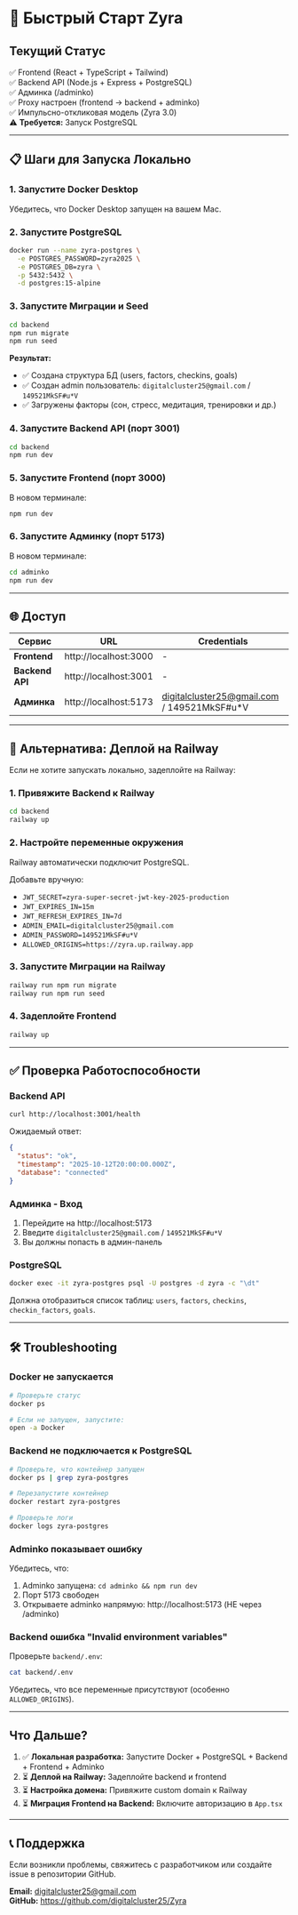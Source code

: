 # 🚀 Быстрый Старт Zyra

## Текущий Статус

✅ Frontend (React + TypeScript + Tailwind)  
✅ Backend API (Node.js + Express + PostgreSQL)  
✅ Админка (/adminko)  
✅ Proxy настроен (frontend → backend + adminko)  
✅ Импульсно-откликовая модель (Zyra 3.0)  
⚠️ **Требуется:** Запуск PostgreSQL

---

## 📋 Шаги для Запуска Локально

### 1. Запустите Docker Desktop
Убедитесь, что Docker Desktop запущен на вашем Mac.

### 2. Запустите PostgreSQL
```bash
docker run --name zyra-postgres \
  -e POSTGRES_PASSWORD=zyra2025 \
  -e POSTGRES_DB=zyra \
  -p 5432:5432 \
  -d postgres:15-alpine
```

### 3. Запустите Миграции и Seed
```bash
cd backend
npm run migrate
npm run seed
```

**Результат:**
- ✅ Создана структура БД (users, factors, checkins, goals)
- ✅ Создан admin пользователь: `digitalcluster25@gmail.com` / `149521MkSF#u*V`
- ✅ Загружены факторы (сон, стресс, медитация, тренировки и др.)

### 4. Запустите Backend API (порт 3001)
```bash
cd backend
npm run dev
```

### 5. Запустите Frontend (порт 3000)
В новом терминале:
```bash
npm run dev
```

### 6. Запустите Админку (порт 5173)
В новом терминале:
```bash
cd adminko
npm run dev
```

---

## 🌐 Доступ

| Сервис | URL | Credentials |
|--------|-----|-------------|
| **Frontend** | http://localhost:3000 | - |
| **Backend API** | http://localhost:3001 | - |
| **Админка** | http://localhost:5173 | digitalcluster25@gmail.com / 149521MkSF#u*V |

---

## 🔧 Альтернатива: Деплой на Railway

Если не хотите запускать локально, задеплойте на Railway:

### 1. Привяжите Backend к Railway
```bash
cd backend
railway up
```

### 2. Настройте переменные окружения
Railway автоматически подключит PostgreSQL.

Добавьте вручную:
- `JWT_SECRET=zyra-super-secret-jwt-key-2025-production`
- `JWT_EXPIRES_IN=15m`
- `JWT_REFRESH_EXPIRES_IN=7d`
- `ADMIN_EMAIL=digitalcluster25@gmail.com`
- `ADMIN_PASSWORD=149521MkSF#u*V`
- `ALLOWED_ORIGINS=https://zyra.up.railway.app`

### 3. Запустите Миграции на Railway
```bash
railway run npm run migrate
railway run npm run seed
```

### 4. Задеплойте Frontend
```bash
railway up
```

---

## ✅ Проверка Работоспособности

### Backend API
```bash
curl http://localhost:3001/health
```

Ожидаемый ответ:
```json
{
  "status": "ok",
  "timestamp": "2025-10-12T20:00:00.000Z",
  "database": "connected"
}
```

### Админка - Вход
1. Перейдите на http://localhost:5173
2. Введите `digitalcluster25@gmail.com` / `149521MkSF#u*V`
3. Вы должны попасть в админ-панель

### PostgreSQL
```bash
docker exec -it zyra-postgres psql -U postgres -d zyra -c "\dt"
```

Должна отобразиться список таблиц: `users`, `factors`, `checkins`, `checkin_factors`, `goals`.

---

## 🛠️ Troubleshooting

### Docker не запускается
```bash
# Проверьте статус
docker ps

# Если не запущен, запустите:
open -a Docker
```

### Backend не подключается к PostgreSQL
```bash
# Проверьте, что контейнер запущен
docker ps | grep zyra-postgres

# Перезапустите контейнер
docker restart zyra-postgres

# Проверьте логи
docker logs zyra-postgres
```

### Adminko показывает ошибку
Убедитесь, что:
1. Adminko запущена: `cd adminko && npm run dev`
2. Порт 5173 свободен
3. Открываете adminko напрямую: http://localhost:5173 (НЕ через /adminko)

### Backend ошибка "Invalid environment variables"
Проверьте `backend/.env`:
```bash
cat backend/.env
```

Убедитесь, что все переменные присутствуют (особенно `ALLOWED_ORIGINS`).

---

##  Что Дальше?

1. ✅ **Локальная разработка:** Запустите Docker + PostgreSQL + Backend + Frontend + Adminko
2. ⏳ **Деплой на Railway:** Задеплойте backend и frontend
3. ⏳ **Настройка домена:** Привяжите custom domain к Railway
4. ⏳ **Миграция Frontend на Backend:** Включите авторизацию в `App.tsx`

---

## 📞 Поддержка

Если возникли проблемы, свяжитесь с разработчиком или создайте issue в репозитории GitHub.

**Email:** digitalcluster25@gmail.com  
**GitHub:** https://github.com/digitalcluster25/Zyra
